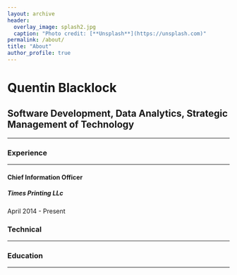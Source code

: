 ```yaml
---
layout: archive
header: 
  overlay_image: splash2.jpg
  caption: "Photo credit: [**Unsplash**](https://unsplash.com)"
permalink: /about/
title: "About"
author_profile: true
---
```


# Quentin Blacklock

## Software Development, Data Analytics, Strategic Management of Technology
_____

### Experience
_____

#### Chief Information Officer

##### Times Printing LLc
April 2014 - Present



### Technical
_____


### Education
_____